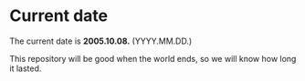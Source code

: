 # Current date

The current date is **2005.10.08.** (YYYY.MM.DD.)

This repository will be good when the world ends, so we will know how long it lasted.